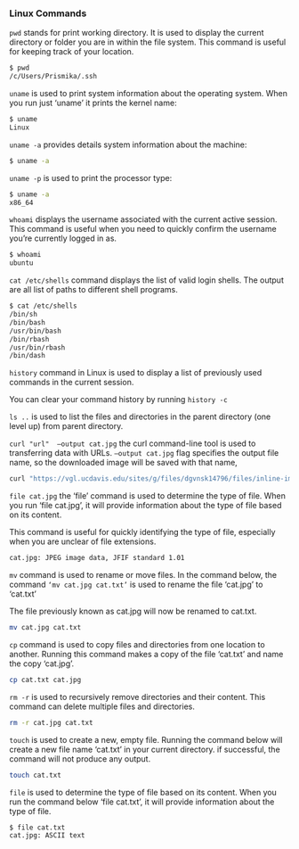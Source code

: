 
### Linux Commands

`pwd`  stands for print working directory. It is used to display the current directory or folder you are in within the file system. This command is useful for keeping track of your location. 

```bash
$ pwd
/c/Users/Prismika/.ssh
```

`uname` is used to print system information about the operating system.  When you run just ‘uname’ it prints the kernel name:

```bash
$ uname
Linux
```

`uname -a` provides details system information about the machine:

```bash
$ uname -a
```

`uname -p` is used to print the processor type:

```bash
$ uname -a
x86_64
```

`whoami` displays the username associated with the current active session.  This command is useful when you need to quickly confirm the username you’re currently logged in as.

```bash
$ whoami
ubuntu
```

`cat /etc/shells`  command displays the list of valid login shells. The output are all list of paths to different shell programs.  

```bash
$ cat /etc/shells
/bin/sh
/bin/bash
/usr/bin/bash
/bin/rbash
/usr/bin/rbash
/bin/dash
```

`history` command in Linux is used to display a list of previously used commands in the current session. 

You can clear your command history by running `history -c`

`ls ..` is used to list the files and directories in the parent directory (one level up) from parent directory. 

`curl "url"  —output cat.jpg`  the curl command-line tool is used to transferring data with URLs. `—output cat.jpg` flag specifies the output file name, so the downloaded image will be saved with that name, 

```bash
curl "https://vgl.ucdavis.edu/sites/g/files/dgvnsk14796/files/inline-images/Chocolate-Cinnamon-British-Shorthair-600px.jpg"  —output cat.jpg 
```

`file cat.jpg` the ‘file’ command is used to determine the type of file. When you run ‘file cat.jpg’, it will  provide information about the type of file based on its content. 

This command is useful for quickly identifying the type of file, especially when you are unclear of file extensions. 

```bash
cat.jpg: JPEG image data, JFIF standard 1.01
```

`mv` command is used to rename or move files. In the command below, the command `‘mv cat.jpg cat.txt’` is used to rename the file ‘cat.jpg’ to ‘cat.txt’

The file previously known as cat.jpg will now be renamed to cat.txt. 

```bash
mv cat.jpg cat.txt
```

`cp` command is used to copy files and directories from one location to another. Running this command makes a copy of the file ‘cat.txt’ and name the copy ‘cat.jpg’.

```bash
cp cat.txt cat.jpg
```

`rm -r`  is used to recursively remove directories and their content. This command can delete multiple files and directories. 

```bash
rm -r cat.jpg cat.txt
```

`touch` is used to create a new, empty file. Running the command below will create a new file name ‘cat.txt’ in your current directory. if successful, the command will not produce any output. 

```bash
touch cat.txt 
```

`file` is used to determine the type of file based on its content. When you run the command below ‘file cat.txt’, it will provide information about the type of file.

```bash
$ file cat.txt
cat.jpg: ASCII text
```